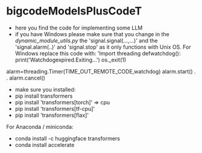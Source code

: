 # bigcodeModelsPlusCodeT
- here you find the code for implementing some LLM
- if you have Windows please make sure that you change in the *dynamic_module_utils.py* the 'signal.signal(...,...)' and the 'signal.alarm(..)' and 'signal.stop' as it only functions with Unix OS. For Windows replace this code with:
  'Import threading
defwatchdog():
print('Watchdogexpired.Exiting...')
os._exit(1)

alarm=threading.Timer(TIME_OUT_REMOTE_CODE,watchdog)
alarm.start()
.
.
alarm.cancel()
- make sure you installed:
- pip install transformers
- pip install 'transformers[torch]' => cpu
- pip install 'transformers[tf-cpu]'
- pip install 'transformers[flax]'

For Anaconda / miniconda:

- conda install -c huggingface transformers
- conda install accelerate
